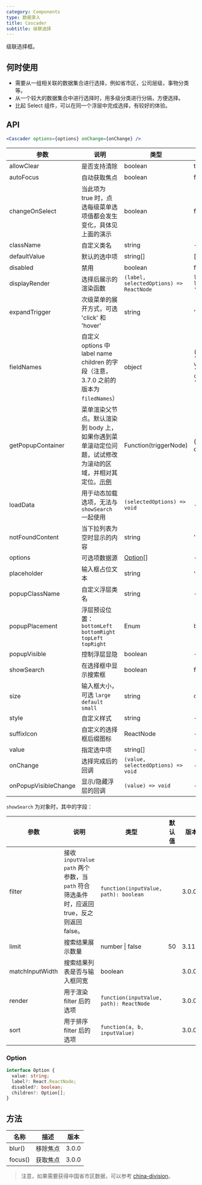 ```yaml
---
category: Components
type: 数据录入
title: Cascader
subtitle: 级联选择
---
```


级联选择框。

## 何时使用

- 需要从一组相关联的数据集合进行选择，例如省市区，公司层级，事物分类等。
- 从一个较大的数据集合中进行选择时，用多级分类进行分隔，方便选择。
- 比起 Select 组件，可以在同一个浮层中完成选择，有较好的体验。

## API

```jsx
<Cascader options={options} onChange={onChange} />
```

| 参数 | 说明 | 类型 | 默认值 | 版本 |
| --- | --- | --- | --- | --- |
| allowClear | 是否支持清除 | boolean | true | 3.0.0 |
| autoFocus | 自动获取焦点 | boolean | false | 3.0.0 |
| changeOnSelect | 当此项为 true 时，点选每级菜单选项值都会发生变化，具体见上面的演示 | boolean | false | 3.0.0 |
| className | 自定义类名 | string | - | 3.0.0 |
| defaultValue | 默认的选中项 | string\[] | \[] | 3.0.0 |
| disabled | 禁用 | boolean | false | 3.0.0 |
| displayRender | 选择后展示的渲染函数 | `(label, selectedOptions) => ReactNode` | `label => label.join(' / ')` | 3.0.0 |
| expandTrigger | 次级菜单的展开方式，可选 'click' 和 'hover' | string | 'click' | 3.0.0 |
| fieldNames | 自定义 options 中 label name children 的字段（注意，3.7.0 之前的版本为 `filedNames`） | object | `{ label: 'label', value: 'value', children: 'children' }` | 3.7.0 |
| getPopupContainer | 菜单渲染父节点。默认渲染到 body 上，如果你遇到菜单滚动定位问题，试试修改为滚动的区域，并相对其定位。[示例](https://codepen.io/afc163/pen/zEjNOy?editors=0010) | Function(triggerNode) | () => document.body | 3.0.0 |
| loadData | 用于动态加载选项，无法与 `showSearch` 一起使用 | `(selectedOptions) => void` | - | 3.0.0 |
| notFoundContent | 当下拉列表为空时显示的内容 | string | 'Not Found' | 3.0.0 |
| options | 可选项数据源 | [Option](#Option)[] | - | 3.0.0 |
| placeholder | 输入框占位文本 | string | '请选择' | 3.0.0 |
| popupClassName | 自定义浮层类名 | string | - | 3.0.0 |
| popupPlacement | 浮层预设位置：`bottomLeft` `bottomRight` `topLeft` `topRight` | Enum | `bottomLeft` | 3.0.0 |
| popupVisible | 控制浮层显隐 | boolean | - | 3.0.0 |
| showSearch | 在选择框中显示搜索框 | boolean | false | 3.0.0 |
| size | 输入框大小，可选 `large` `default` `small` | string | `default` | 3.0.0 |
| style | 自定义样式 | string | - | 3.0.0 |
| suffixIcon | 自定义的选择框后缀图标 | ReactNode | - | 3.10.0 |
| value | 指定选中项 | string\[] | - | 3.0.0 |
| onChange | 选择完成后的回调 | `(value, selectedOptions) => void` | - | 3.0.0 |
| onPopupVisibleChange | 显示/隐藏浮层的回调 | `(value) => void` | - | 3.0.0 |

`showSearch` 为对象时，其中的字段：

| 参数 | 说明 | 类型 | 默认值 | 版本 |
| --- | --- | --- | --- | --- |
| filter | 接收 `inputValue` `path` 两个参数，当 `path` 符合筛选条件时，应返回 true，反之则返回 false。 | `function(inputValue, path): boolean` |  | 3.0.0 |
| limit | 搜索结果展示数量 | number \| false | 50 | 3.11.0 |
| matchInputWidth | 搜索结果列表是否与输入框同宽 | boolean |  | 3.0.0 |
| render | 用于渲染 filter 后的选项 | `function(inputValue, path): ReactNode` |  | 3.0.0 |
| sort | 用于排序 filter 后的选项 | `function(a, b, inputValue)` |  | 3.0.0 |

### Option

```typescript
interface Option {
  value: string;
  label?: React.ReactNode;
  disabled?: boolean;
  children?: Option[];
}
```

## 方法

| 名称    | 描述     | 版本  |
| ------- | -------- | ----- |
| blur()  | 移除焦点 | 3.0.0 |
| focus() | 获取焦点 | 3.0.0 |

<style>
.ant-cascader-picker {
  width: 300px;
}
</style>

> 注意，如果需要获得中国省市区数据，可以参考 [china-division](https://gist.github.com/afc163/7582f35654fd03d5be7009444345ea17)。
